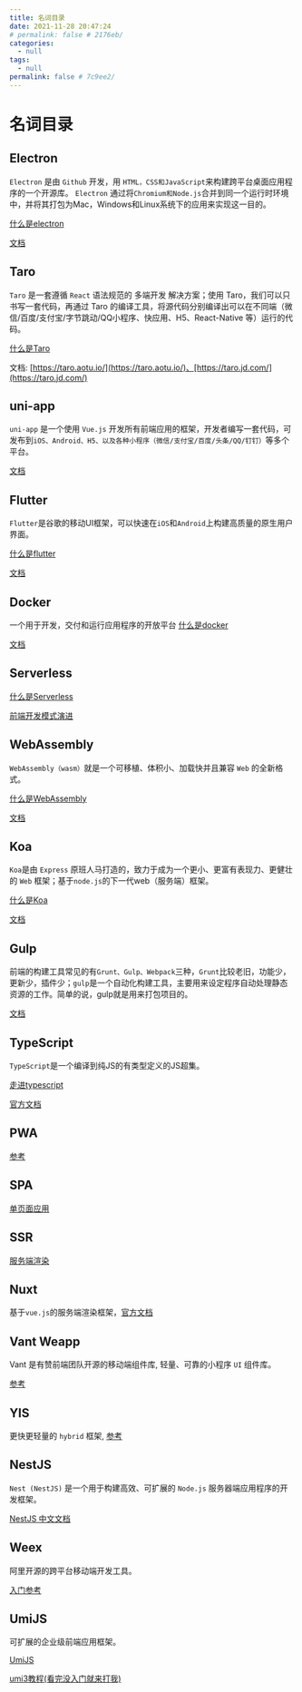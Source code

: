 ```yaml
---
title: 名词目录
date: 2021-11-28 20:47:24
# permalink: false # 2176eb/
categories: 
  - null
tags: 
  - null
permalink: false # 7c9ee2/
---
```

# 名词目录

## Electron
`Electron` 是由 `Github` 开发，用 `HTML，CSS和JavaScript`来构建跨平台桌面应用程序的一个开源库。 `Electron` 通过将`Chromium和Node.js`合并到同一个运行时环境中，并将其打包为Mac，Windows和Linux系统下的应用来实现这一目的。

[什么是electron](https://baijiahao.baidu.com/s?id=1622258269985547290&wfr=spider&for=pc)

[文档](https://electronjs.org/)

## Taro
`Taro` 是一套遵循 `React` 语法规范的 多端开发 解决方案；使用 Taro，我们可以只书写一套代码，再通过 Taro 的编译工具，将源代码分别编译出可以在不同端（微信/百度/支付宝/字节跳动/QQ小程序、快应用、H5、React-Native 等）运行的代码。

[什么是Taro](https://aotu.io/notes/2018/06/07/Taro/)

文档: [https://taro.aotu.io/](https://taro.aotu.io/)、[https://taro.jd.com/](https://taro.jd.com/)


## uni-app
`uni-app` 是一个使用 `Vue.js` 开发所有前端应用的框架，开发者编写一套代码，可发布到`iOS、Android、H5、以及各种小程序（微信/支付宝/百度/头条/QQ/钉钉）`等多个平台。

[文档](https://uniapp.dcloud.io/)



## Flutter
`Flutter`是谷歌的移动UI框架，可以快速在`iOS`和`Android`上构建高质量的原生用户界面。

[什么是flutter](https://blog.csdn.net/duwen90/article/details/79986278)

[文档](https://flutterchina.club/)



## Docker 
一个用于开发，交付和运行应用程序的开放平台 
[什么是docker](https://blog.csdn.net/deng624796905/article/details/86493330)

[文档](https://www.runoob.com/docker/docker-tutorial.html)

## Serverless 

[什么是Serverless](https://blog.csdn.net/cc18868876837/article/details/90672971)

[前端开发模式演进](https://www.jianshu.com/p/92632d6c2269)


## WebAssembly
`WebAssembly（wasm）`就是一个可移植、体积小、加载快并且兼容 `Web` 的全新格式。

[什么是WebAssembly](https://blog.csdn.net/liudiyang1212/article/details/100559646)

[文档](https://www.wasm.com.cn/)



## Koa
`Koa`是由 `Express` 原班人马打造的，致力于成为一个更小、更富有表现力、更健壮的 `Web` 框架；基于`node.js`的下一代web（服务端）框架。

[什么是Koa](https://www.jianshu.com/p/6491c7d663f4)

[文档](https://www.koajs.com.cn/)
 

## Gulp
前端的构建工具常见的有`Grunt、Gulp、Webpack`三种，`Grunt`比较老旧，功能少，更新少，插件少；`gulp`是一个自动化构建工具，主要用来设定程序自动处理静态资源的工作。简单的说，gulp就是用来打包项目的。

[文档](https://www.gulpjs.com.cn/)



## TypeScript
`TypeScript`是一个编译到纯JS的有类型定义的JS超集。

[走进typescript](https://www.jianshu.com/p/9b87f4950f9a)

[官方文档](https://www.tslang.cn/)

## PWA

[参考](https://segmentfault.com/a/1190000015705532)



## SPA
[单页面应用](https://www.jianshu.com/p/dcea4d914b65)


## SSR
[服务端渲染](https://www.jianshu.com/p/10b6074d772c)



## Nuxt
基于`vue.js`的服务端渲染框架，[官方文档](https://www.nuxtjs.cn/guide)



## Vant Weapp
Vant 是有赞前端团队开源的移动端组件库, 轻量、可靠的小程序 `UI` 组件库。

[参考](https://youzan.github.io/vant-weapp)



## YIS
更快更轻量的 `hybrid` 框架, [参考](http://ued.qunar.com/yis/index.html)




## NestJS
`Nest (NestJS)` 是一个用于构建高效、可扩展的 `Node.js` 服务器端应用程序的开发框架。

[NestJS 中文文档](https://nestjs.bootcss.com/)

## Weex
阿里开源的跨平台移动端开发工具。

[入门参考](https://www.jianshu.com/p/68c11018c505)



## UmiJS
可扩展的企业级前端应用框架。

[UmiJS](https://umijs.org/zh-CN)

[umi3教程(看完没入门就来打我)](https://juejin.cn/post/7021358536504393741)

